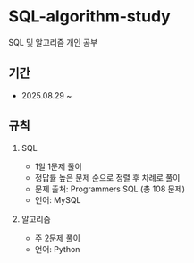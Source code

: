 # SQL-algorithm-study
SQL 및 알고리즘 개인 공부

## 기간
- 2025.08.29 ~

## 규칙
1. SQL
   - 1일 1문제 풀이
   - 정답률 높은 문제 순으로 정렬 후 차례로 풀이
   - 문제 출처: Programmers SQL (총 108 문제)
   - 언어: MySQL

2. 알고리즘
   - 주 2문제 풀이
   - 언어: Python
